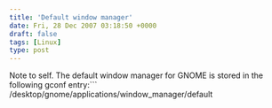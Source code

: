 ```yaml
---
title: 'Default window manager'
date: Fri, 28 Dec 2007 03:18:50 +0000
draft: false
tags: [Linux]
type: post
---
```


Note to self. The default window manager for GNOME is stored in the following gconf entry:```
/desktop/gnome/applications/window\_manager/default
```I had to use this to replace a busted compiz setup on my mom's Ubuntu installation.